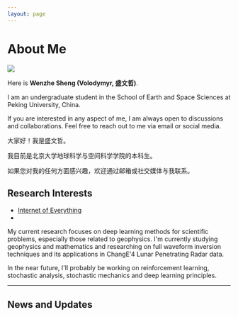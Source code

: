 ```yaml
---
layout: page
---
```


# About Me

<img src="https://caihanlin.com/caihanlin.jpg" class="floatpic">

Here is **Wenzhe Sheng (Volodymyr, 盛文哲)**.<br>

I am an undergraduate student in the School of Earth and Space Sciences at Peking University, China.

If you are interested in any aspect of me, I am always open to discussions and collaborations. Feel free to reach out to me via email or social media.

大家好！我是盛文哲。

我目前是北京大学地球科学与空间科学学院的本科生。

如果您对我的任何方面感兴趣，欢迎通过邮箱或社交媒体与我联系。

## Research Interests

- [Internet of Everything](https://scholar.google.com/citations?view_op=search_authors&hl=zh-CN&mauthors=label:internet_of_everything)
- 

My current research focuses on deep learning methods for scientific problems, especially those related to geophysics. I'm currently studying geophysics and mathematics and researching on full waveform inversion techniques and its applications in ChangE'4 Lunar Penetrating Radar data.

In the near future, I'll probably be working on reinforcement learning, stochastic analysis, stochastic mechanics and deep learning principles.

---

## News and Updates



